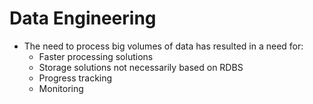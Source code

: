 # Data Engineering

* The need to process big volumes of data has resulted in a need for:
  - Faster processing solutions
  - Storage solutions not necessarily based on RDBS
  - Progress tracking
  - Monitoring
